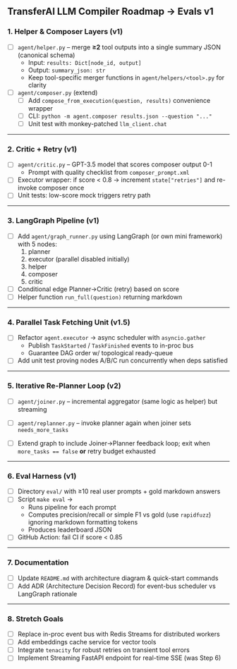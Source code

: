 ## TransferAI LLM Compiler Roadmap → Evals v1

### 1. Helper & Composer Layers (v1)
- [ ] `agent/helper.py` – merge **≥2** tool outputs into a single summary JSON (canonical schema)
  - Input: `results: Dict[node_id, output]`
  - Output: `summary_json: str`
  - Keep tool-specific merger functions in `agent/helpers/<tool>.py` for clarity
- [ ] `agent/composer.py` (extend)
  - [ ] Add `compose_from_execution(question, results)` convenience wrapper
  - [ ] CLI: `python -m agent.composer results.json --question "..."`
  - [ ] Unit test with monkey-patched `llm_client.chat`

---

### 2. Critic + Retry (v1)
- [ ] `agent/critic.py` – GPT-3.5 model that scores composer output 0-1
  - Prompt with quality checklist from `composer_prompt.xml`
- [ ] Executor wrapper: if score < 0.8 → increment `state["retries"]` and re-invoke composer once
- [ ] Unit tests: low-score mock triggers retry path

---

### 3. LangGraph Pipeline (v1)
- [ ] Add `agent/graph_runner.py` using LangGraph (or own mini framework) with 5 nodes:
  1. planner
  2. executor (parallel disabled initially)
  3. helper
  4. composer
  5. critic
- [ ] Conditional edge Planner→Critic (retry) based on score
- [ ] Helper function `run_full(question)` returning markdown

---

### 4. Parallel Task Fetching Unit (v1.5)
- [ ] Refactor `agent.executor` → async scheduler with `asyncio.gather`
  - Publish `TaskStarted` / `TaskFinished` events to in-proc bus
  - Guarantee DAG order w/ topological ready-queue
- [ ] Add unit test proving nodes A/B/C run concurrently when deps satisfied

---

### 5. Iterative Re-Planner Loop (v2)
- [ ] `agent/joiner.py` – incremental aggregator (same logic as helper) but streaming
- [ ] `agent/replanner.py` – invoke planner again when joiner sets `needs_more_tasks`
- [ ] Extend graph to include Joiner→Planner feedback loop; exit when `more_tasks == false` **or** retry budget exhausted


---

### 6. Eval Harness (v1)
- [ ] Directory `eval/` with ≥10 real user prompts + gold markdown answers
- [ ] Script `make eval` →
  - Runs pipeline for each prompt
  - Computes precision/recall or simple F1 vs gold (use `rapidfuzz`) ignoring markdown formatting tokens
  - Produces leaderboard JSON
- [ ] GitHub Action: fail CI if score < 0.85

---

### 7. Documentation
- [ ] Update `README.md` with architecture diagram & quick-start commands
- [ ] Add ADR (Architecture Decision Record) for event-bus scheduler vs LangGraph rationale

---

### 8. Stretch Goals
- [ ] Replace in-proc event bus with Redis Streams for distributed workers
- [ ] Add embeddings cache service for vector tools
- [ ] Integrate `tenacity` for robust retries on transient tool errors
- [ ] Implement Streaming FastAPI endpoint for real-time SSE (was Step 6) 